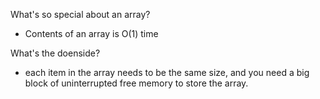 What's so special about an array?
* Contents of an array is O(1) time

What's the doenside?
* each item in the array needs to be the same size, and you need a big block of uninterrupted free memory to store the array.
